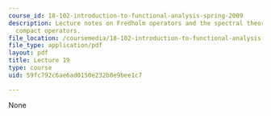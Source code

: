 ```yaml
---
course_id: 18-102-introduction-to-functional-analysis-spring-2009
description: Lecture notes on Fredholm operators and the spectral theory of self-adjoint
  compact operators.
file_location: /coursemedia/18-102-introduction-to-functional-analysis-spring-2009/59fc792c6ae6ad0150e232b0e9bee1c7_MIT18_102s09_lec19.pdf
file_type: application/pdf
layout: pdf
title: Lecture 19
type: course
uid: 59fc792c6ae6ad0150e232b0e9bee1c7

---
```

None